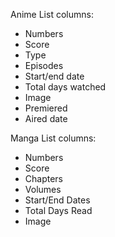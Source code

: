 Anime List columns: 
- Numbers
- Score
- Type
- Episodes
- Start/end date
- Total days watched
- Image
- Premiered
- Aired date

Manga List columns:
- Numbers
- Score
- Chapters
- Volumes
- Start/End Dates
- Total Days Read
- Image